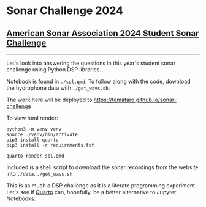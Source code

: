 # Sonar Challenge 2024


## [American Sonar Association 2024 Student Sonar Challenge](https://acousticstoday.org/wp-content/uploads/2024/07/AT-11-Student-Challenge_sound_summer2024.pdf)
---

Let's look into answering the questions in this year's student sonar challenge using Python DSP libraries.

Notebook is found in `./sol.qmd`.
To follow along with the code, download the hydrophone data with `./get_wavs.sh`.

The work here will be deployed to https://temataro.github.io/sonar-challenge

To view html render:
```shell
python3 -m venv venv
source ./venv/bin/activate
pip3 install quarto
pip3 install -r requirements.txt

quarto render sol.qmd
```

Included is a shell script to download the sonar recordings from the website into `./data`.
`./get_wavs.sh`

This is as much a DSP challenge as it is a literate programming experiment. Let's see if [Quarto](https://quarto.org/) can, hopefully, be a better alternative to Jupyter Notebooks.
